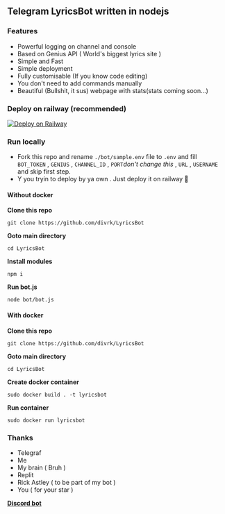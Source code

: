 ## Telegram LyricsBot written in nodejs

### Features

- Powerful logging on channel and console
- Based on Genius API ( World's biggest lyrics site )
- Simple and Fast 
- Simple deployment
- Fully customisable (If you know code editing)
- You don't need to add commands manually
- Beautiful (Bullshit, it sus) webpage with stats(stats coming soon...)

### Deploy on railway (recommended)

[![Deploy on Railway](https://railway.app/button.svg)](https://railway.app/new/template?template=https%3A%2F%2Fgithub.com%2Fdivrk%2FLyricsBot&envs=BOT_TOKEN%2CGENIUS%2CCHANNEL_ID%2CURL%2CUSERNAME%2CPORT&optionalEnvs=URL%2CUSERNAME&BOT_TOKENDesc=Telegram+bot+token+%28%40BotFather%29&GENIUSDesc=Genius+client+secret+%2C+ID+idk+%F0%9F%A4%B7+%28+https%3A%2F%2Fgenius.com%29&CHANNEL_IDDesc=Log+channel+ID&URLDesc=railway+app+url+or+ip+address+of+your+vps+or+your+added+custom+domain.+%23+Optional+%28If+you+need+website.+Fill+this+%29&USERNAMEDesc=If+you+need+website+you+must+fill+this+too&PORTDesc=Don%27t+change+this&PORTDefault=3000&referralCode=d4rk)

### Run locally

- Fork this repo and rename ```./bot/sample.env``` file to ```.env``` and fill ```BOT_TOKEN``` , ```GENIUS``` , ```CHANNEL_ID``` , ```PORT```*don't change this* , ```URL``` , ```USERNAME```  and skip  first step.
- Y you tryin to deploy by ya own . Just deploy it on railway 🚞

#### Without docker

**Clone this repo**

```
git clone https://github.com/divrk/LyricsBot
```

**Goto main directory**

```
cd LyricsBot
```

**Install modules**

```
npm i
```
**Run bot.js**

```
node bot/bot.js
```
#### With docker

**Clone this repo**

```
git clone https://github.com/divrk/LyricsBot
```

**Goto main directory**

```
cd LyricsBot
```
**Create docker container**

```
sudo docker build . -t lyricsbot
```

**Run container**

```
sudo docker run lyricsbot
```
### Thanks

- Telegraf
- Me
- My brain ( Bruh )
- Replit
- Rick Astley ( to be part of my bot )
- You ( for your star )




**[Discord bot](https://github.com/divrk/DiscordLyricsBot)**
